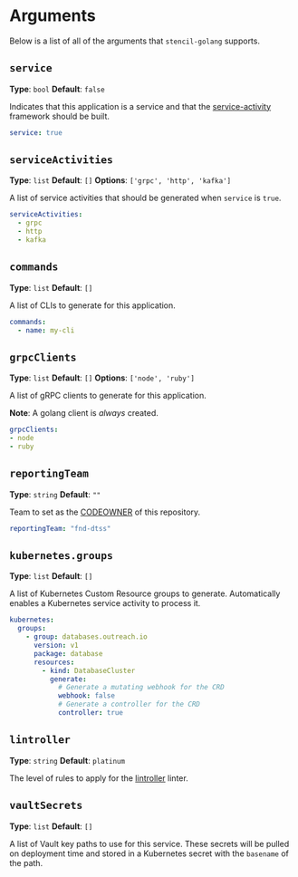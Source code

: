 # Arguments

Below is a list of all of the arguments that `stencil-golang` supports.

## `service`

**Type**: `bool`
**Default**: `false`

Indicates that this application is a service and that the [service-activity](./service-activity.md) framework should be built.

```yaml
service: true
```

## `serviceActivities`

**Type**: `list`
**Default**: `[]`
**Options**: `['grpc', 'http', 'kafka']`

A list of service activities that should be generated when `service` is `true`.

```yaml
serviceActivities:
  - grpc
  - http
  - kafka
```

## `commands`

**Type**: `list`
**Default**: `[]`

A list of CLIs to generate for this application.

```yaml
commands:
  - name: my-cli
```

## `grpcClients`

**Type**: `list`
**Default**: `[]`
**Options**: `['node', 'ruby']`

A list of gRPC clients to generate for this application.

**Note**: A golang client is _always_ created.

```yaml
grpcClients:
- node
- ruby
```

## `reportingTeam`

**Type**: `string`
**Default**: `""`

Team to set as the [CODEOWNER](https://docs.github.com/en/repositories/managing-your-repositorys-settings-and-features/customizing-your-repository/about-code-owners) of this repository.

```yaml
reportingTeam: "fnd-dtss"
```

## `kubernetes.groups`

**Type**: `list`
**Default**: `[]`

A list of Kubernetes Custom Resource groups to generate. Automatically enables a Kubernetes service activity to process it.

```yaml
kubernetes:
  groups:
    - group: databases.outreach.io
      version: v1
      package: database
      resources:
        - kind: DatabaseCluster
          generate:
            # Generate a mutating webhook for the CRD
            webhook: false
            # Generate a controller for the CRD
            controller: true
```

## `lintroller`

**Type**: `string`
**Default**: `platinum`

The level of rules to apply for the [lintroller](https://github.com/getoutreach/lintroller) linter.

## `vaultSecrets`

**Type**: `list`
**Default**: `[]`

A list of Vault key paths to use for this service. These secrets will be pulled on deployment time and stored in a Kubernetes secret with the `basename` of the path.
